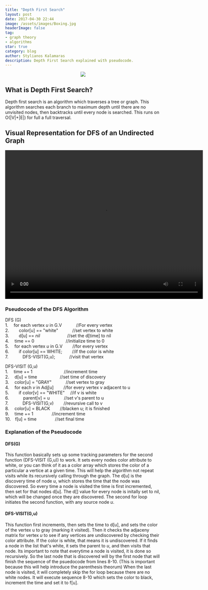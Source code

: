 ```yaml
---
title: "Depth First Search"
layout: post
date: 2017-04-30 22:44
image: /assets/images/Boxing.jpg
headerImage: false
tag:
- graph theory
- algorithms
star: true
category: blog
author: Stylianos Kalamaras
description: Depth First Search explained with pseudocode.
---
```


<p align="center">
  <img src="https://upload.wikimedia.org/wikipedia/commons/1/1f/Depth-first-tree.svg">
</p>

## What is Depth First Search?

Depth first search is an algorithm which traverses a tree or graph. This algorithm searches each branch to maximum depth until there are no unvisited nodes, then backtracks until every node is searched. This runs on O(\|V\|+\|E\|) for full a full traversal.


## Visual Representation for DFS of an Undirected Graph


<video width="640" height="480" autoplay>
  <source src="/assets/images/DFS_Traversal.mov" type="video/mp4">
Your browser does not support the video tag.
</video>


### Pseudocode of the DFS Algorithm

DFS (G)
    <br>1. &emsp;for each vertex _u_ in G.V &emsp;&emsp;&emsp;//For every vertex
    <br>2. &emsp;&emsp;color[u] ==  "white" &emsp;&emsp;&emsp;//set vertex to white
    <br>3. &emsp;&emsp;d[u] == _nil_ &emsp;&emsp;&emsp;&emsp;&emsp;&emsp;//set the d[time] to nil
    <br>4. &emsp;time == 0 &emsp;&emsp;&emsp;&emsp;&emsp;&emsp;&emsp;//initialize time to 0
    <br>5. &emsp;for each vertex _u_ in G.V &emsp;&emsp;//for every vertex
    <br>6. &emsp;&emsp;if color[u] == WHITE; &emsp;&emsp;//if the color is white
    <br>7. &emsp;&emsp;&emsp;DFS-VISIT(G,u); &emsp;&emsp;&emsp;//visit that vertex

DFS-VISIT (G,u)
<br>1. &emsp;time += 1 &emsp;&emsp;&emsp;&emsp;&emsp;&emsp;&emsp;//increment time
<br>2. &emsp;d[u] = time &emsp;&emsp;&emsp;&emsp;&emsp;//set time of discovery
<br>3. &emsp;color[u] = "GRAY" &emsp;&emsp;&emsp;//set vertex to gray
<br>4. &emsp;for each _v_ in Adj[u] &emsp;&emsp;//for every vertex v adjacent to u
<br>5. &emsp;&emsp;if color[v] == "WHITE" &emsp;//if v is white
<br>6. &emsp;&emsp;&emsp;parent[v] = u &emsp;&emsp;&emsp;//set v's parent to u
<br>7. &emsp;&emsp;&emsp;DFS-VISIT(G,v) &emsp;&emsp;//revursive call to v
<br>8. &emsp;color[u] = BLACK &emsp;&emsp;//blacken u; it is finished
<br>9. &emsp;time += 1 &emsp;&emsp;&emsp;&emsp;//increment time
<br>10.&emsp;f[u] =  time &emsp;&emsp;&emsp;&emsp;//set final time

### Explanation of the Pseudocode
#### DFS(G)

This function basically sets up some tracking parameters for the second function (DFS-VISIT (G,u)) to work. It sets every nodes color attribute to white, or you can think of it as a color array which stores the color of a particular a vertice at a given time. This will help the algorithm not repeat visits while its recursively calling through the graph. The d[u] is the discovery time of node _u_, which stores the time that the node was discovered. So every time a node is visited the time is first incremented, then set for that nodes d[u]. The d[] value for every node is initally set to nil, which will be changed once they are discovered. The second for loop initiates the second function, with any source node _u_.

#### DFS-VISIT(G,u)

This function first increments, then sets the time to d[u], and sets the color of the vertex u to gray (marking it visited). Then it checks the adjaceny matrix for vertex _u_ to see if any vertices are undiscovered by checking their color attribute. If the color is white, that means it is undiscovered. If it finds a node in the list that's white, it sets the parent to _u_, and then visits that node. Its important to note that everytime a node is visited, it is done so recursively. So the last node that is discovered will by the first node that will finish the sequence of the psuedocode from lines 8-10. (This is important because this will help introduce the parenthesis theorum) When the last node is visited, it will completely skip the for loop because there are no white nodes. It will execute sequence 8-10 which sets the color to black, increment the time and set it to f[u].


<!-- ### Comum Elements
- [Basic formatting](#basic-formatting)
- [Headings](#headings)
- [Lists](#lists)
- [Paragraph Modifiers](#paragraph-modifiers)
- [Urls](#urls)
- [Horizontal Rule](#horizontal-rule)
- [Images](#images)
- [Code](#code) -->


<!-- ## Basic formatting

This note **demonstrates** some of what [Markdown][1] is *capable of doing*.

And that's how to do it.

{% highlight html %}
This note **demonstrates** some of what [Markdown][some/link] is *capable of doing*.
{% endhighlight %}

---

## Headings

There are six levels of headings. They correspond with the six levels of HTML headings. You've probably noticed them already in the page. Each level down uses one more hash character. But we are using just 4 of them.

# Headings can be small

## Headings can be small

### Headings can be small

#### Headings can be small

{% highlight raw %}
# Heading
## Heading
### Heading
#### Heading
{% endhighlight %}

---

## Lists

### Ordered list

1. Item 1
2. A second item
3. Number 3

{% highlight raw %}
1. Item 1
2. A second item
3. Number 3
{% endhighlight %}

### Unordered list

* An item
* Another item
* Yet another item
* And there's more...

{% highlight raw %}
* An item
* Another item
* Yet another item
* And there's more...
{% endhighlight %}

---

## Paragraph modifiers

### Quote

> Here is a quote. What this is should be self explanatory. Quotes are automatically indented when they are used.

{% highlight raw %}
> Here is a quote. What this is should be self explanatory.
{% endhighlight raw %}

---

## URLs

URLs can be made in a handful of ways:

* A named link to [Mark It Down][3].
* Another named link to [Mark It Down](http://markitdown.net/)
* Sometimes you just want a URL like <http://markitdown.net/>.

{% highlight raw %}
* A named link to [MarkItDown][3].
* Another named link to [MarkItDown](http://markitdown.net/)
* Sometimes you just want a URL like <http://markitdown.net/>.
{% endhighlight %}

---

## Horizontal rule

A horizontal rule is a line that goes across the middle of the page.
It's sometimes handy for breaking things up.

{% highlight raw %}
---
{% endhighlight %}

---

## Images

Markdown can also contain images. I'll need to add something here sometime.

{% highlight raw %}
![Markdowm Image][/image/url]
{% endhighlight %}

![Markdowm Image][6]

*Figure Caption*?

{% highlight raw %}
![Markdowm Image][/image/url]
<figcaption class="caption">Photo by John Doe</figcaption>
{% endhighlight %}

![Markdowm Image][6]
<figcaption class="caption">Photo by John Doe</figcaption>

*Bigger Images*?

{% highlight raw %}
![Markdowm Image][/image/url]{: class="bigger-image" }
{% endhighlight %}

![Markdowm Image][6]{: class="bigger-image" }

--- -->

<!-- ## Code

A HTML Example:

{% highlight html %}
<!DOCTYPE html>
<html lang="en">
<head>
    <meta charset="UTF-8">
    <title>Document</title>
</head>
<body>
    <h1>Just a test</h1>
</body>
</html>
{% endhighlight %}

A CSS Example:

{% highlight css %}
pre {
    padding: 10px;
    font-size: .8em;
    white-space: pre;
}

pre, table {
    width: 100%;
}

code, pre, tt {
    font-family: Monaco, Consolas, Inconsolata, monospace, sans-serif;
    background: rgba(0,0,0,.05);
}
{% endhighlight %}

A JS Example:

{% highlight js %}
// Sticky Header
$(window).scroll(function() {

    if ($(window).scrollTop() > 900 && !$("body").hasClass('show-menu')) {
        $('#hamburguer__open').fadeOut('fast');
    } else if (!$("body").hasClass('show-menu')) {
        $('#hamburguer__open').fadeIn('fast');
    }

});
{% endhighlight %} -->
<!-- 
[1]: http://daringfireball.net/projects/markdown/
[2]: http://www.fileformat.info/info/unicode/char/2163/index.htm
[3]: http://www.markitdown.net/
[4]: http://daringfireball.net/projects/markdown/basics
[5]: http://daringfireball.net/projects/markdown/syntax
[6]: http://kune.fr/wp-content/uploads/2013/10/ghost-blog.jpg
 -->